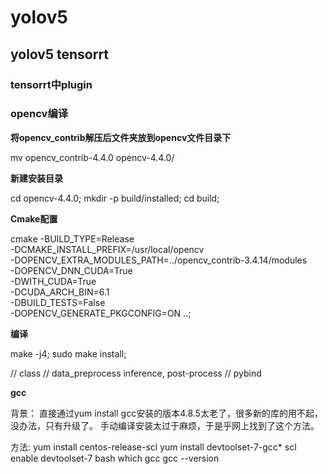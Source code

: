 # yolov5
## yolov5 tensorrt

### tensorrt中plugin


### opencv编译

**将opencv_contrib解压后文件夹放到opencv文件目录下**

mv opencv_contrib-4.4.0 opencv-4.4.0/

**新建安装目录**

cd opencv-4.4.0; 
mkdir -p build/installed; 
cd build;

**Cmake配置**

cmake -BUILD_TYPE=Release \
	-DCMAKE_INSTALL_PREFIX=/usr/local/opencv \
	-DOPENCV_EXTRA_MODULES_PATH=../opencv_contrib-3.4.14/modules \
	-DOPENCV_DNN_CUDA=True \
	-DWITH_CUDA=True \
	-DCUDA_ARCH_BIN=6.1 \
	-DBUILD_TESTS=False \
	-DOPENCV_GENERATE_PKGCONFIG=ON ..;

**编译**

make -j4; 
sudo make install;

// class
    // data_preprocess  inference, post-process
    // pybind


**gcc**

背景：
直接通过yum install gcc安装的版本4.8.5太老了，很多新的库的用不起，没办法，只有升级了。
手动编译安装太过于麻烦，于是乎网上找到了这个方法。

方法:
yum install centos-release-scl
yum install devtoolset-7-gcc*
scl enable devtoolset-7 bash
which gcc
gcc --version
